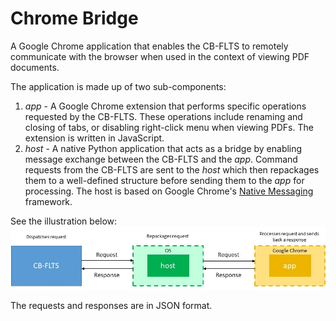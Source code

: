 # Chrome Bridge
A Google Chrome application that enables the CB-FLTS to remotely communicate with the browser when used in the context of viewing PDF documents. 

The application is made up of two sub-components:
1. *app* - A Google Chrome extension that performs specific operations requested by the CB-FLTS. These operations include renaming and closing of tabs, or disabling right-click menu when viewing PDFs. The extension is written in JavaScript.
2. *host* - A native Python application that acts as a bridge by enabling message exchange between the CB-FLTS and the *app*. Command requests from the CB-FLTS are sent to the *host* which then repackages them to a well-defined structure before sending them to the *app* for processing. The host is based on Google Chrome's [Native Messaging](https://developer.chrome.com/extensions/nativeMessaging) framework.

See the illustration below:
![alt text](cb_Illustration.jpg "Chrome bridge message exchange")

The requests and responses are in JSON format.